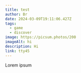```yaml
---
title: test
author: Br
date: 2024-03-09T19:11:06.427Z
tags:
  - game
  - discover
image: https://picsum.photos/200
imageAlt: hi
description: Hi
link: tty45
---
```

L﻿orem ipsum